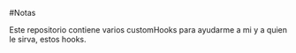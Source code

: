 #Notas

Este repositorio contiene varios customHooks para ayudarme a mi y a quien le sirva, estos hooks.
